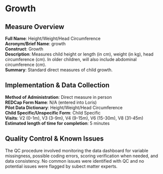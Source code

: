 # Growth
## Measure Overview
**Full Name**: Height/Weight/Head Circumference       
**Acronym/Brief Name**: growth    
**Construct**: Growth          
**Description**: Measures child height or length (in cm), weight (in kg), head circumference (cm). In older children, will also include abdominal circumference (cm).     
**Summary**: Standard direct measures of child growth.

## Implementation & Data Collection
**Method of Administration**: Direct measure in person     
**REDCap Form Name**: N/A (entered into Loris)      
**Pilot Data Dictionary**: Height/Weight/Head Circumference    
**Child Specific/Unspecific Form**: Child Specific  
**Visits**: V2 (0-1m), V3 (3-9m), V4 (9-15m), V6 (15-30m), V8 (31-45m)     
**Estimated length of time for completion**: 5 minutes

## Quality Control & Known Issues
The QC procedure involved monitoring the data dashboard for variable missingness, possible coding errors, scoring verification when needed, and data consistency. No common issues were identified with QC and no potential issues were flagged by subect matter experts.




